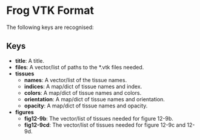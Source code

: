 # Frog VTK Format

The following keys are recognised:

## Keys

- **title**: A title.
- **files**: A vector/list of paths to the *.vtk files needed.
- **tissues**
  - **names**: A vector/list of the tissue names.
  - **indices**: A map/dict of tissue names and index.
  - **colors**: A map/dict of tissue names and colors.
  - **orientation**: A map/dict of tissue names and orientation.
  - **opacity**: A map/dict of tissue names and opacity.
- **figures**
  - **fig12-9b**: The vector/list of tissues needed for figure 12-9b.
  - **fig12-9cd**: The vector/list of tissues needed for figure 12-9c and 12-9d.
